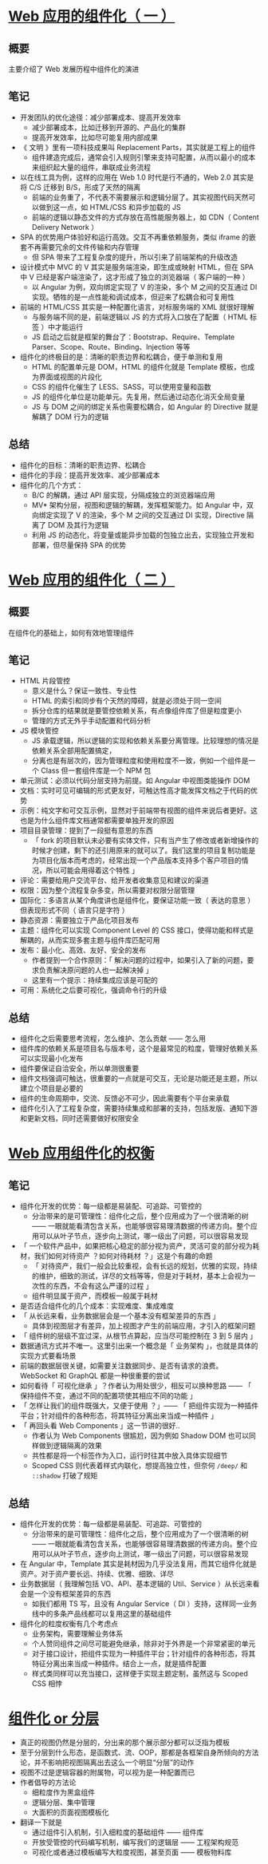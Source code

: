 # [Web 应用的组件化（ 一 ）](https://github.com/xufei/blog/issues/6)

## 概要

主要介绍了 Web 发展历程中组件化的演进

## 笔记

- 开发团队的优化途径：减少部署成本、提高开发效率
  - 减少部署成本，比如迁移到开源的、产品化的集群
  - 提高开发效率，比如尽可能复用内部成果
- 《 文明 》里有一项科技成果叫 Replacement Parts，其实就是工程上的组件
  - 组件建造完成后，通常会引入规则引擎来支持可配置，从而以最小的成本来组织起大量的组件，串联成业务流程
- 以在线工具为例，这样的应用在 Web 1.0 时代是行不通的，Web 2.0 其实是将 C/S 迁移到 B/S，形成了天然的隔离
  - 前端的业务重了，不代表不需要展示和逻辑分层了。其实视图代码天然可以做到这一点，如 HTML/CSS 和异步加载的 JS
  - 前端的逻辑以静态文件的方式存放在高性能服务器上，如 CDN（ Content Delivery Network ）
- SPA 的优势用户体验好和运行高效。交互不再重依赖服务，类似 iframe 的嵌套不再需要冗余的文件传输和内存管理
  - 但 SPA 带来了工程复杂度的提升，所以引来了前端架构的升级改造
- 设计模式中 MVC 的 V 其实是服务端渲染，即生成或映射 HTML，但在 SPA 中 V 已经是客户端渲染了，这才形成了独立的浏览器端（ 客户端的一种 ）
  - 以 Angular 为例，双向绑定实现了 V 的渲染，多个 M 之间的交互通过 DI 实现。牺牲的是一点性能和调试成本，但迎来了松耦合和可复用性
- 前端的 HTML/CSS 其实是一种配置化语言，对标服务端的 XML 就很好理解
  - 与服务端不同的是，前端逻辑以 JS 的方式将入口放在了配置（ HTML 标签 ）中才能运行
  - JS 启动之后就是框架的舞台了：Bootstrap、Require、Template Parser、Scope、Route、Binding、Injection 等等
- 组件化的终极目的是：清晰的职责边界和松耦合，便于单测和复用
  - HTML 的配置单元是 DOM，HTML 的组件化就是 Template 模板，也成为界面或视图的片段化
  - CSS 的组件化催生了 LESS、SASS，可以使用变量和函数
  - JS 的组件化单位是功能单元。先复用，然后通过动态化消灭全局变量
  - JS 与 DOM 之间的绑定关系也需要松耦合，如 Angular 的 Directive 就是解耦了 DOM 行为的逻辑

## 总结

- 组件化的目标：清晰的职责边界、松耦合
- 组件化的手段：提高开发效率、减少部署成本
- 组件化的几个方式：
  - B/C 的解耦，通过 API 层实现，分隔成独立的浏览器端应用
  - MV* 架构分层，视图和逻辑的解耦，发挥框架能力。如 Angular 中，双向绑定实现了 V 的渲染，多个 M 之间的交互通过 DI 实现，Directive 隔离了 DOM 及其行为逻辑
  - 利用 JS 的动态化，将变量或能异步加载的包独立出去，实现独立开发和部署，但尽量保持 SPA 的优势

# [Web 应用的组件化（ 二 ）](https://github.com/xufei/blog/issues/7)

## 概要

在组件化的基础上，如何有效地管理组件

## 笔记

- HTML 片段管控
  - 意义是什么？保证一致性、专业性
  - HTML 的索引和同步有个天然的障碍，就是必须处于同一空间
  - 拆分仓库的结果就是要管控依赖关系，有点像组件库了但是粒度更小
  - 管理的方式无外乎手动配置和代码分析
- JS 模块管控
  - JS 承载逻辑，所以逻辑的实现和依赖关系要分离管理。比较理想的情况是依赖关系全部用配置搞定，
  - 分离也是有层次的，因为管理粒度和使用粒度不一致，例如一个组件是一个 Class 但一套组件库是一个 NPM 包
- 单元测试：必须以代码分层支持为前提。如 Angular 中视图类能操作 DOM
- 文档：实时可见可编辑的形式更友好，可触达性高才能发挥文档之于代码的优势
- 示例：纯文字和可交互示例，显然对于前端带有视图的组件来说后者更好。这也是为什么组件库文档通常都需要单独开发的原因
- 项目目录管理：提到了一段挺有意思的东西
  - 「 fork 的项目默认未必要有实体文件，只有当产生了修改或者新增操作的时候才创建，剩下的还引用原来的就可以了。我们这里的项目复制功能是为项目化版本而考虑的，经常出现一个产品版本支持多个客户项目的情况，所以可能会用得着这个特性 」
- 评论：需要给用户交流平台、给开发者收集意见和建议的渠道
- 权限：因为整个流程复杂多变，所以需要对权限分层管理
- 国际化：多语言从某个角度讲也是组件化，要保证功能一致（ 表达的意思 ）但表现形式不同（ 语言只是字符 ）
- 静态资源：需要独立于产品化项目发布
- 主题：组件化可以实现 Component Level 的 CSS 接口，使得功能和样式是解耦的，从而实现多套主题与组件库匹配可用
- 发布：最小化、高效、友好、安全的发布
  - 作者提到一个合作原则：「 解决问题的过程中，如果引入了新的问题，要求负责解决原问题的人也一起解决掉 」
  - 这里有一个提示：持续集成应该是可配的
- 可用：系统化之后要可视化，强调命令行的升级

## 总结

- 组件化之后需要思考流程，怎么维护、怎么贡献 —— 怎么用
- 组件库的依赖关系是项目名与版本号，这个是最常见的粒度，管理好依赖关系可以实现最小化发布
- 组件要保证自洽安全，所以单测很重要
- 组件文档强调可触达，很重要的一点就是可交互，无论是功能还是主题，所以建立个项目是必要的
- 组件的生命周期中，交流、反馈必不可少，因此需要有个平台来承载
- 组件化引入了工程复杂度，需要持续集成和部署的支持，包括发版、通知下游和更新文档，同时还需要做好权限安全

# [Web 应用组件化的权衡](https://github.com/xufei/blog/issues/22)

## 笔记

- 组件化开发的优势：每一级都是易装配、可追踪、可管控的
  - 分治带来的是可管理性：组件化之后，整个应用成为了一个很清晰的树 —— 一眼就能看清包含关系，也能够很容易理清数据的传递方向。整个应用可以从叶子节点，逐步向上测试，哪一级出了问题，可以很容易发现
- 「 一个软件产品中，如果把核心稳定的部分视为资产，灵活可变的部分视为耗材，我们如何对待资产 ？如何对待耗材 ？」这是个有趣的命题
  - 「 对待资产，我们一般会比较重视，会有长远的规划，优雅的实现，持续的维护，细致的测试，详尽的文档等等，但是对于耗材，基本上会视为一次性的东西，不会有这么严谨的过程 」
  - 组件明显属于资产，而模板一般属于耗材
- 是否适合组件化的几个成本：实现难度、集成难度
- 「 从长远来看，业务数据层会是一个基本没有框架差异的东西 」
  - 具体到视图层才有差异，加上视图才产生的前端应用，才引入的框架问题
- 「 组件树的层级不宜过深，从根节点算起，应当尽可能控制在 3 到 5 层内 」
- 数据通讯方式并不唯一。这里引出来一个概念是「 业务架构 」，也就是具体的实现方式要看场景
- 前端的数据层很关键，如需要关注数据同步、是否有请求的浪费。WebSocket 和 GraphQL 都是一种很重要的尝试
- 如何看待「 可视化继承 」？作者认为用处很少，相反可以换种思路 —— 「 保持组件不变，通过不同的配置项使其相应不同的功能 」
- 「 怎样让我们的组件既强大，又便于使用 ？」—— 「 把组件实现为一种插件平台；针对组件的各种形态，将其特征分离出来当成一种插件 」
- 「 再回头看 Web Components 」这一节讲的很好..
  - 作者认为 Web Components 很尴尬，因为例如 Shadow DOM 也可以同样做到逻辑隔离的效果
  - 共性都是将一个标签作为入口，运行时往其中放入具体实现细节
  - Scoped CSS 则代表着样式内联化，想提高独立性，但奈何 `/deep/` 和 `::shadow` 打破了规矩

## 总结

- 组件化开发的优势：每一级都是易装配、可追踪、可管控的
  - 分治带来的是可管理性：组件化之后，整个应用成为了一个很清晰的树 —— 一眼就能看清包含关系，也能够很容易理清数据的传递方向。整个应用可以从叶子节点，逐步向上测试，哪一级出了问题，可以很容易发现
- 在 Angular 中，Template 其实是耗材因为几乎没法复用，而其它组件化就是资产。对于资产要长远、持续、优雅、细致、详尽
- 业务数据层（ 我理解包括 VO、API、基本逻辑的 Util、Service ）从长远来看会是一个没有框架差异的东西
  - 如我们都用 TS 写，且没有 Angular Service（ DI ）支持，这样同一业务线中的多条产品线都可以复用这里的基础组件
- 组件化的粒度权衡有几个考虑点
  - 业务架构，需要理解业务体系
  - 个人赞同组件之间尽可能避免继承，除非对于外界是一个非常紧密的单元
  - 对于接口设计，把组件实现为一种插件平台；针对组件的各种形态，将其特征分离出来当成一种插件。结合上一点，就是插件配置
  - 样式类同样可以充当接口，这样便于实现主题定制，虽然这与 Scoped CSS 相悖

# [组件化 or 分层](https://github.com/xufei/blog/issues/50)

- 真正的视图仍然是分层的，分出来的那个展示部分都可以泛指为模板
- 至于分层到什么形态，是函数式、流、OOP，那都是各框架自身所倾向的方法论，并不影响把视图隔离出去这么一个明显“分层”的动作
- 视图不过是逻辑容器的附属物，可以视为是一种配置而已
- 作者倡导的方法论
  - 细粒度作为黑盒组件
  - 逻辑分层、集中管理
  - 大面积的页面视图模板化
- 翻译一下就是
  - 通过组件引入机制，引入细粒度的基础组件 —— 组件库
  - 开放受管控的代码编写机制，编写我们的逻辑层 —— 工程架构规范
  - 可视化或者通过模板编写大粒度视图，甚至页面 —— 模板物料库
